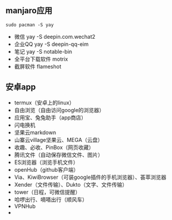 
## manjaro应用
```
sudo pacman -S yay
```
- 微信 yay -S deepin.com.wechat2
- 企业QQ yay -S deepin-qq-eim
- 笔记 yay -S notable-bin
- 全平台下载软件 motrix
- 截屏软件 flameshot

## 安卓app
- termux（安卓上的linux）
- 自由浏览（自由访问google的浏览器）
- 应用宝、兔兔助手（app商店）
- 闪电换机
- 坚果云markdown
- 山寨云village坚果云、MEGA（云盘）
- 收趣、必收、PinBox（网页收藏）
- 腾讯文件（自动保存微信文件、图片）
- ES浏览器（浏览手机文件）
- openHub（github客户端）
- Via、KiwiBrowser（可装google插件的手机浏览器）、荟萃浏览器
- Xender（文件传输）、Dukto（文字、文件传输）
- tower（日程，可微信提醒）
- 哈啰出行、嘀嗒出行（顺风车）
- VPNHub
- 